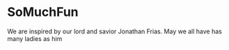 # SoMuchFun
We are inspired by our lord and savior Jonathan Frias. May we all have has many ladies as him
